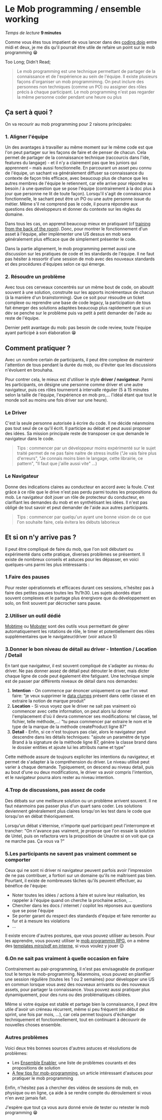 # Le Mob programming / ensemble working
*Temps de lecture* **9 minutes**

Comme vous êtes tous impatient de vous lancer dans des [coding dojo](https://teams.microsoft.com/l/message/19:ed4f47f0eca941c7b4baacb83bc366eb@thread.tacv2/1707231243223?tenantId=34314e6e-4023-4e4b-a15e-143f63244e2b&groupId=55b4758c-8dac-48c5-9727-9d20b61fca84&parentMessageId=1707231243223&teamName=Peaksys%20Engineering&channelName=Ensemble%20Working&createdTime=1707231243223) entre midi et deux, je me dis qu'il pourrait être utile de refaire un point sur le mob programming 😁

Too Long; Didn't Read;
> Le mob programming est une technique permettant de partager de la connaissance et de l'expérience au sein de l'équipe.
> Il existe plusieurs façons d'organiser un mob programmimng. On peut inclure des personnes non techniques (comme un PO) ou assigner des rôles précis à chaque participant.
> Le mob programming n'est pas regarder la même personne coder pendant une heure ou plus

## Ça sert à quoi ?
On va recourir au mob programming pour 2 raisons principales:
### 1. Aligner l'équipe
Un des avantages à travailler au même moment sur le même code est que l'on peut partager sur les façons de faire et de penser de chacun. Cela permet de partager de la connaissance technique (raccourcis dans l'ide, features du langage) - et il n'y a clairement pas que les juniors qui apprennent – mais aussi fonctionnelle.
En parcourant un asset peu connu de l'équipe, un sachant va généralement diffuser sa connaissance du contexte de façon très efficace, avec beaucoup plus de chance que les autres membres de l'équipe le retiennent, car elle arrive pour répondre au besoin / à une question que se pose l'équipe (contrairement à la doc plus à jour que personne ne lit de toute façon).
Lorsqu'il s'agit de connaissance fonctionnelle, le sachant peut être un PO ou une autre personne issue du métier. Même s'il ne comprend pas le code, il pourra répondre aux questions des développeurs et donner du contexte sur les règles du domaine.

Dans tous les cas, on apprend beaucoup mieux en pratiquant (cf [training from the back of the room](http://tfs.cdbdx.biz:8080/tfs/DefaultCollection/craftmanship/_git/coms-craft?path=%2Flearning-hours%2Flearning-hours.md&_a=preview&anchor=concepts-(5-%C3%A0-10-minutes))). Donc, pour montrer le fonctionnement d'un asset à l'équipe, aller implémenter une US dessus en mob sera généralement plus efficace que de simplement présenter le code. 

Dans la partie alignement, le mob programming permet aussi une discussion sur les pratiques de code et les standards de l'équipe. Il ne faut pas hésiter à ressortir d'une session de mob avec des nouveaux standards et des procédures d'équipes selon ce qui émerge.

### 2. Résoudre un problème
Avec tous ces cerveaux concentrés sur un même bout de code, on aboutit souvent à une solution, construite sur les apports incrémentaux de chacun (à la manière d'un brainstorming).
Que ce soit pour résoudre un ticket complexe ou reprendre une base de code legacy, la participation de tous fait émerger des solutions adaptées beaucoup plus rapidement que si un dév se penche sur le problème puis va petit à petit demander de l'aide au reste de l'équipe.

Dernier petit avantage du mob: pas besoin de code review, toute l'équipe ayant participé à son élaboration 😁

## Comment pratiquer ?
Avec un nombre certain de participants, il peut être complexe de maintenir l'attention de tous pendant la durée du mob, ou d'éviter que les discussions n'évoluent en brouhaha.


Pour contrer cela, le mieux est d'utiliser le style **driver / navigateur**. Parmi les participants, on désigne une personne comme driver et une autre navigateur, puis ces rôles tourneront à intervalle régulier (5 à 15 minutes selon la taille de l'équipe, l'expérience en mob pro,... l'idéal étant que tout le monde soit au moins une fois driver sur une heure).

### Le Driver
C'est la seule personne autorisée à écrire du code. Il ne décide néanmoins pas tout seul de ce qu'il écrit. Il participe au débat et peut aussi proposer des idées. Sa mission principale reste de transposer ce que demande le navigateur dans le code.

> Tips : commencer par un développeur moins expérimenté sur le sujet traité permet de ne pas faire naitre de stress inutile ("Je vais faire plus d'erreurs", "Je connais moins bien le langage, cette librairie, ce pattern", "Il faut que j'aille aussi vite" ...)

### Le Navigateur
Donne des indications claires au conducteur en accord avec la foule. C'est grâce à ce rôle que le drive n'est pas perdu parmi toutes les propositions du mob. Le navigateur doit jouer un rôle de protecteur du conducteur, en clarifiant les demandes du mob et en synthétisant les idées. Il n'est pas obligé de tout savoir et peut demander de l'aide aux autres participants.

> Tips : commencer par quelqu'un ayant une bonne vision de ce que l'on souhaite faire, cela évitera les débuts laborieux

## Et si on n'y arrive pas ?
Il peut être compliqué de faire du mob, que l'on soit débutant ou expérimenté dans cette pratique, diverses problèmes se présentent. Il existe de nombreux conseils et astuces pour les dépasser, en voici quelques-uns parmi les plus intéressants :

### 1.Faire des pauses
Pour rester opérationnels et efficaces durant ces sessions, n'hésitez pas à faire des petites pauses toutes les 1h/1h30. Les sujets abordés étant souvent complexes et le partage plus énergivore que du développement en solo, on finit souvent par décrocher sans pause.

### 2.Utiliser un outil dédié
[Mobtime](https://mobti.me/) ou [Mobster](http://mobster.cc/) sont des outils vous permettant de gérer automatiquement les rotations de rôle, le timer et potentiellement des rôles supplémentaires que le navigateur/driver (voir astuce 5)

### 3.Donner le bon niveau de détail au driver - Intention / Location / Detail
En tant que navigateur, il est souvent compliqué de s'adapter au niveau du driver. Ne pas donner assez de détail peut dérouter le driver, mais dicter chaque ligne de code peut également être fatiguant.
Une technique simple est de passer par différents niveaux de détail dans nos demandes:
1. **Intention** - On commence par énoncer uniquement ce que l'on veut faire: "je veux supprimer le [data clumps](https://refactoring.guru/fr/smells/data-clumps) présent dans cette classe et en extraire la notion de marque produit"
2. **Location** - Si vous voyez que le driver ne sait pas vraiment où commencer avec cette information, on peut alors lui donner l'emplacement d'où il devra commencer ses modifications: tel classe, tel fichier, telle méthode,...: "tu peux commencer par extraire le nom et le type de la marque de la méthode createProduct ligne 87"
3. **Detail** - Enfin, si ce n'est toujours pas clair, alors le navigateur peut descendre dans les détails techniques: "ajoute un paramètre de type Brand à la signature de la méthode ligne 87, génère la classe brand dans le dossier entities et ajoute lui les attributs name et type"

Cette méthode assure de toujours expliciter les intentions du navigateur, et permet de s'adapter à la compréhension du driver. Le niveau utilisé peut varier à chaque demande. Typiquement, on descend au niveau detail, puis au bout d'une ou deux modifications, le driver va avoir compris l'intention, et le navigateur pourra alors rester au niveau intention.

### 4.Trop de discussions, pas assez de code
Des débats sur une meilleure solution ou un problème arrivent souvent. Il ne faut néanmoins pas passer plus d'un quart sans coder. Les solutions deviennent généralement plus claires lorsqu'on les test dans le code que lorsqu'on en débat théoriquement.

Lorsqu'un débat s'éternise, n'importe quel participant peut l'interrompre et trancher: "On n'avance pas vraiment, je propose que l'on essaie la solution de Untel, puis on refactora vers la proposition de Unautre si on voit que ça ne marche pas. Ça vous va ?"

### 5.Les participants ne savent pas vraiment comment se comporter
Ceux qui ne sont ni driver ni navigateur peuvent parfois avoir l'impression de ne pas contribuer, a fortiori sur un domaine qu'ils ne maîtrisent pas bien. Pourtant, il existe de nombreuses tâches qu'ils peuvent effectuer, au bénéfice de l'équipe:
* Noter toutes les idées / actions à faire et suivre leur réalisation, les rappeler à l'équipe quand on cherche la prochaine action, ...
* Chercher dans les docs / internet / copilot les réponses aux questions que se pose l'équipe
* Se porter garant du respect des standards d'équipe et faire remonter au fur et à mesure les violations
* ...

Il existe encore d'autres postures, que vous pouvez utiliser au besoin.
Pour les apprendre, vous pouvez utiliser le [mob programmin RPG](https://github.com/willemlarsen/mobprogrammingrpg), on a même des [templates miro/pdf en interne](https://miro.com/app/board/uXjVNV8LaQs=/?moveToWidget=3458764580700100779&cot=14), si vous voulez y jouer 😉

### 6.On ne sait pas vraiment à quelle occasion en faire
Contrairement au pair-programming, il n'est pas envisageable de pratiquer tout le temps le mob-programming.
Néanmoins, vous pouvez en planifier une session régulière (toutes les 1 ou 2 semaines) pour développer une US en commun lorsque vous avez des nouveaux arrivants ou des nouveaux assets, pour partager la connaissance.
Vous pouvez aussi pratiquer plus dynamiquement, pour des runs ou des problématiques ciblées.

Même si votre équipe est stable et partage bien la connaissance, il peut être utile d'avoir un créneau récurrent, même si peu fréquent (en début de sprint, une fois par mois, ...), car cela permet toujours d'échanger techniquement et fonctionnellement, tout en continuant à découvrir de nouvelles choses ensemble.

### Autres problèmes
Voici deux très bonnes sources d'autres astuces et résolutions de problèmes:
* Les [Ensemble Enabler](https://proagileab.github.io/EnsembleEnablers/), une liste de problèmes courants et des propositions de solution
* [A few tips for mob-programming](https://www.industriallogic.com/blog/a-few-tips-for-mob-programming/), un article intéressant d'astuces pour pratiquer le mob programming

Enfin, n'hésitez pas à chercher des vidéos de sessions de mob, en physique ou en ligne, ça aide à se rendre compte du déroulement si vous n'en avez jamais fait.

J'espère que tout ça vous aura donné envie de tester ou retester le mob programming 😁

